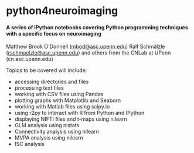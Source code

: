 # python4neuroimaging

#### A series of IPython notebooks covering Python programming techniques with a specific focus on neuroimaging

Matthew Brook O'Donnell (mbod@asc.upenn.edu) 
Ralf Schmälzle (rschmaelzle@asc.upenn.edu) 
and others from the CNLab at UPenn (cn.asc.upenn.edu)

Topics to be covered will include:

* accessing directories and files
* processing text files
* working with CSV files using Pandas
* plotting graphs with Matplotlib and Seaborn
* working with Matlab files using scipy.io
* using r2py to interact with R from Python and IPython
* displaying NIFTI files and t-maps using nilearn
* GLM analysis using nistats
* Connectivity analysis using nilearn
* MVPA analysis using nilearn
* ISC analysis



